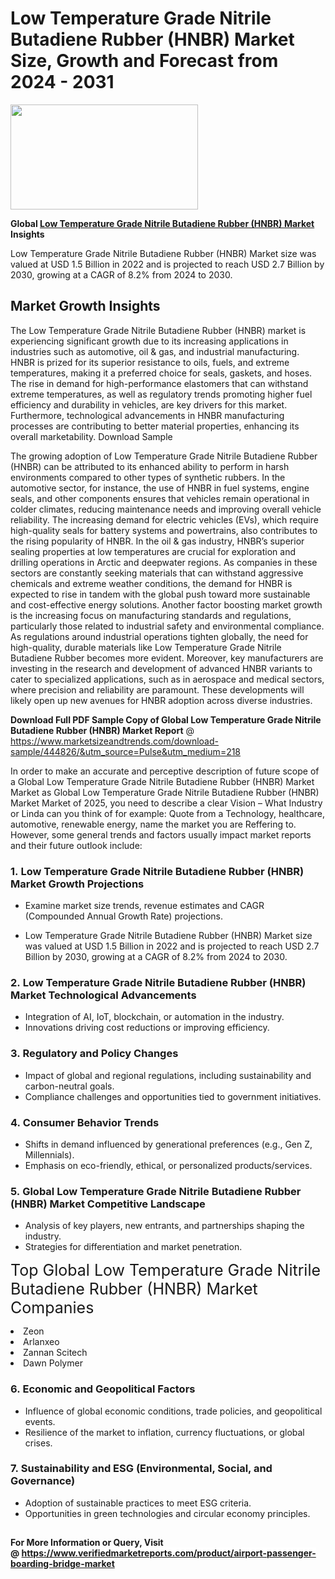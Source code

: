 <H1>Low Temperature Grade Nitrile Butadiene Rubber (HNBR) Market Size, Growth and Forecast from 2024 - 2031</H1><img class="aligncenter size-medium wp-image-584254" src="https://thirdeyenews.in/wp-content/uploads/2024/09/Global-Market-Research-300x168.jpeg" alt="" width="300" height="168" /><p><strong>Global&nbsp;<a href="https://www.marketsizeandtrends.com/download-sample/444826/&amp;utm_source=Pulse&amp;utm_medium=218">Low Temperature Grade Nitrile Butadiene Rubber (HNBR) Market</a> Insights</strong></p><p>Low Temperature Grade Nitrile Butadiene Rubber (HNBR) Market size was valued at USD 1.5 Billion in 2022 and is projected to reach USD 2.7 Billion by 2030, growing at a CAGR of 8.2% from 2024 to 2030.</p><p><h2>Market Growth Insights</h2> <p>The Low Temperature Grade Nitrile Butadiene Rubber (HNBR) market is experiencing significant growth due to its increasing applications in industries such as automotive, oil & gas, and industrial manufacturing. HNBR is prized for its superior resistance to oils, fuels, and extreme temperatures, making it a preferred choice for seals, gaskets, and hoses. The rise in demand for high-performance elastomers that can withstand extreme temperatures, as well as regulatory trends promoting higher fuel efficiency and durability in vehicles, are key drivers for this market. Furthermore, technological advancements in HNBR manufacturing processes are contributing to better material properties, enhancing its overall marketability. Download Sample </p> <p>The growing adoption of Low Temperature Grade Nitrile Butadiene Rubber (HNBR) can be attributed to its enhanced ability to perform in harsh environments compared to other types of synthetic rubbers. In the automotive sector, for instance, the use of HNBR in fuel systems, engine seals, and other components ensures that vehicles remain operational in colder climates, reducing maintenance needs and improving overall vehicle reliability. The increasing demand for electric vehicles (EVs), which require high-quality seals for battery systems and powertrains, also contributes to the rising popularity of HNBR. In the oil & gas industry, HNBR’s superior sealing properties at low temperatures are crucial for exploration and drilling operations in Arctic and deepwater regions. As companies in these sectors are constantly seeking materials that can withstand aggressive chemicals and extreme weather conditions, the demand for HNBR is expected to rise in tandem with the global push toward more sustainable and cost-effective energy solutions. Another factor boosting market growth is the increasing focus on manufacturing standards and regulations, particularly those related to industrial safety and environmental compliance. As regulations around industrial operations tighten globally, the need for high-quality, durable materials like Low Temperature Grade Nitrile Butadiene Rubber becomes more evident. Moreover, key manufacturers are investing in the research and development of advanced HNBR variants to cater to specialized applications, such as in aerospace and medical sectors, where precision and reliability are paramount. These developments will likely open up new avenues for HNBR adoption across diverse industries. </p><p><span class=""><strong>Download Full PDF Sample Copy of Global Low Temperature Grade Nitrile Butadiene Rubber (HNBR) Market Report</strong> @ <a href="https://www.marketsizeandtrends.com/download-sample/444826/&amp;utm_source=Pulse&amp;utm_medium=218" target="_blank">https://www.marketsizeandtrends.com/download-sample/444826/&amp;utm_source=Pulse&amp;utm_medium=218</a></span></p><p>In order to make an accurate and perceptive description of future scope of a Global&nbsp;Low Temperature Grade Nitrile Butadiene Rubber (HNBR) Market Market as Global&nbsp;Low Temperature Grade Nitrile Butadiene Rubber (HNBR) Market Market of 2025, you need to describe a clear Vision &ndash; What Industry or Linda can you think of for example: Quote from a Technology, healthcare, automotive, renewable energy, name the market you are Reffering to. However, some general trends and factors usually impact market reports and their future outlook include:</p><h3>1.&nbsp;<strong>Low Temperature Grade Nitrile Butadiene Rubber (HNBR) Market Growth Projections</strong></h3><ul><li>Examine market size trends, revenue estimates and CAGR (Compounded Annual Growth Rate) projections.</li><li><p>Low Temperature Grade Nitrile Butadiene Rubber (HNBR) Market size was valued at USD 1.5 Billion in 2022 and is projected to reach USD 2.7 Billion by 2030, growing at a CAGR of 8.2% from 2024 to 2030.</p></li></ul><h3>2.&nbsp;<strong>Low Temperature Grade Nitrile Butadiene Rubber (HNBR) Market Technological Advancements</strong></h3><ul><li>Integration of AI, IoT, blockchain, or automation in the industry.</li><li>Innovations driving cost reductions or improving efficiency.</li></ul><h3>3.&nbsp;<strong>Regulatory and Policy Changes</strong></h3><ul><li>Impact of global and regional regulations, including sustainability and carbon-neutral goals.</li><li>Compliance challenges and opportunities tied to government initiatives.</li></ul><h3>4.&nbsp;<strong>Consumer Behavior Trends</strong></h3><ul><li>Shifts in demand influenced by generational preferences (e.g., Gen Z, Millennials).</li><li>Emphasis on eco-friendly, ethical, or personalized products/services.</li></ul><h3>5.&nbsp;<strong>Global Low Temperature Grade Nitrile Butadiene Rubber (HNBR) Market Competitive Landscape</strong></h3><ul><li>Analysis of key players, new entrants, and partnerships shaping the industry.</li><li>Strategies for differentiation and market penetration.</li></ul><p data-pm-slice="1 1 []"><span style="color: inherit; font-family: inherit; font-size: 25px;">Top Global Low Temperature Grade Nitrile Butadiene Rubber (HNBR) Market Companies</span></p><div class="" data-test-id=""><p><li>Zeon</li><li> Arlanxeo</li><li> Zannan Scitech</li><li> Dawn Polymer</li></p></div><h3>6.&nbsp;<strong>Economic and Geopolitical Factors</strong></h3><ul><li>Influence of global economic conditions, trade policies, and geopolitical events.</li><li>Resilience of the market to inflation, currency fluctuations, or global crises.</li></ul><h3>7.&nbsp;<strong>Sustainability and ESG (Environmental, Social, and Governance)</strong></h3><ul><li>Adoption of sustainable practices to meet ESG criteria.</li><li>Opportunities in green technologies and circular economy principles.</li></ul><h2><strong style="font-size: 14px;">For More Information or Query, Visit @&nbsp;</strong><a style="background-color: #ffffff; font-size: 14px;" href="https://www.marketsizeandtrends.com/report/low-temperature-grade-nitrile-butadiene-rubber-hnbr-market/" target="_blank">https://www.verifiedmarketreports.com/product/airport-passenger-boarding-bridge-market</a></h2>
